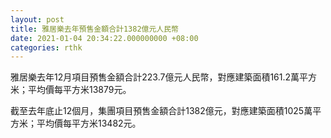 ```yaml
---
layout: post
title: 雅居樂去年預售金額合計1382億元人民幣
date: 2021-01-04 20:34:22.000000000 +08:00
categories: rthk
---
```


雅居樂去年12月項目預售金額合計223.7億元人民幣，對應建築面積161.2萬平方米；平均價每平方米13879元。

截至去年底止12個月，集團項目預售金額合計1382億元，對應建築面積1025萬平方米；平均價每平方米13482元。
